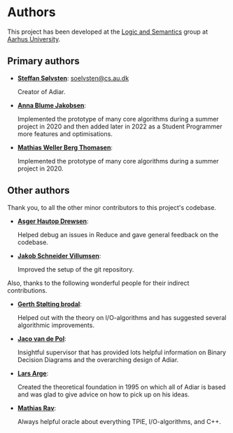 # Authors

This project has been developed at the [Logic and Semantics](https://logsem.github.io/)
group at [Aarhus University](https://cs.au.dk).


## Primary authors

- **[Steffan Sølvsten](https://ssoelvsten.github.io/)**:
  [soelvsten@cs.au.dk](mailto:soelvsten@cs.au.dk)

  Creator of Adiar.

- **[Anna Blume Jakobsen](https://github.com/AnnaBlume99)**:

  Implemented the prototype of many core algorithms during a summer project in 2020 and
  then added later in 2022 as a Student Programmer more features and optimisations. 

- **[Mathias Weller Berg Thomasen](https://github.com/MathiasWeller42)**:

  Implemented the prototype of many core algorithms during a summer project in 2020.

## Other authors

Thank you, to all the other minor contributors to this project's codebase.

- **[Asger Hautop Drewsen](https://github.com/Tyilo)**:

  Helped debug an issues in Reduce and gave general feedback on the codebase.

- **[Jakob Schneider Villumsen](https://github.com/jaschdoc)**:

  Improved the setup of the git repository.

Also, thanks to the following wonderful people for their indirect contributions.

- **[Gerth Stølting brodal](https://cs.au.dk/~gerth/)**:

  Helped out with the theory on I/O-algorithms and has suggested several
  algorithmic improvements.

- **[Jaco van de Pol](https://cs.au.dk/~jaco/)**:
  
  Insightful supervisor that has provided lots helpful information on Binary
  Decision Diagrams and the overarching design of Adiar.

- **[Lars Arge](http://lars.arge.dk/)**:

  Created the theoretical foundation in 1995 on which all of Adiar is based and
  was glad to give advice on how to pick up on his ideas.

- **[Mathias Rav](https://github.com/Mortal)**:

  Always helpful oracle about everything TPIE, I/O-algorithms, and C++.
